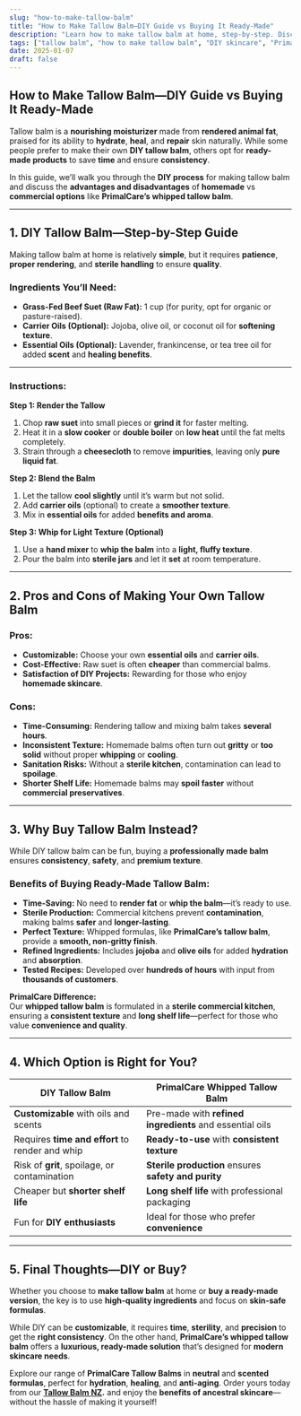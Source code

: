 ```yaml
---
slug: "how-to-make-tallow-balm"
title: "How to Make Tallow Balm—DIY Guide vs Buying It Ready-Made"
description: "Learn how to make tallow balm at home, step-by-step. Discover the pros and cons of DIY tallow balm versus buying PrimalCare’s ready-made whipped tallow balm."
tags: ["tallow balm", "how to make tallow balm", "DIY skincare", "PrimalCare"]
date: 2025-01-07
draft: false
---
```


## How to Make Tallow Balm—DIY Guide vs Buying It Ready-Made  
Tallow balm is a **nourishing moisturizer** made from **rendered animal fat**, praised for its ability to **hydrate**, **heal**, and **repair** skin naturally. While some people prefer to make their own **DIY tallow balm**, others opt for **ready-made products** to save **time** and ensure **consistency**.  

In this guide, we’ll walk you through the **DIY process** for making tallow balm and discuss the **advantages and disadvantages** of **homemade** vs **commercial options** like **PrimalCare’s whipped tallow balm**.  

---

## **1. DIY Tallow Balm—Step-by-Step Guide**  
Making tallow balm at home is relatively **simple**, but it requires **patience**, **proper rendering**, and **sterile handling** to ensure **quality**.  

### **Ingredients You’ll Need:**  
- **Grass-Fed Beef Suet (Raw Fat):** 1 cup (for purity, opt for organic or pasture-raised).  
- **Carrier Oils (Optional):** Jojoba, olive oil, or coconut oil for **softening texture**.  
- **Essential Oils (Optional):** Lavender, frankincense, or tea tree oil for added **scent** and **healing benefits**.  

---

### **Instructions:**  
**Step 1: Render the Tallow**  
1. Chop **raw suet** into small pieces or **grind it** for faster melting.  
2. Heat it in a **slow cooker** or **double boiler** on **low heat** until the fat melts completely.  
3. Strain through a **cheesecloth** to remove **impurities**, leaving only **pure liquid fat**.  

**Step 2: Blend the Balm**  
1. Let the tallow **cool slightly** until it’s warm but not solid.  
2. Add **carrier oils** (optional) to create a **smoother texture**.  
3. Mix in **essential oils** for added **benefits and aroma**.  

**Step 3: Whip for Light Texture (Optional)**  
1. Use a **hand mixer** to **whip the balm** into a **light, fluffy texture**.  
2. Pour the balm into **sterile jars** and let it **set** at room temperature.  

---

## **2. Pros and Cons of Making Your Own Tallow Balm**  
### **Pros:**  
- **Customizable:** Choose your own **essential oils** and **carrier oils**.  
- **Cost-Effective:** Raw suet is often **cheaper** than commercial balms.  
- **Satisfaction of DIY Projects:** Rewarding for those who enjoy **homemade skincare**.  

### **Cons:**  
- **Time-Consuming:** Rendering tallow and mixing balm takes **several hours**.  
- **Inconsistent Texture:** Homemade balms often turn out **gritty** or **too solid** without proper **whipping** or **cooling**.  
- **Sanitation Risks:** Without a **sterile kitchen**, contamination can lead to **spoilage**.  
- **Shorter Shelf Life:** Homemade balms may **spoil faster** without **commercial preservatives**.  

---

## **3. Why Buy Tallow Balm Instead?**  
While DIY tallow balm can be fun, buying a **professionally made balm** ensures **consistency**, **safety**, and **premium texture**.  

### **Benefits of Buying Ready-Made Tallow Balm:**  
- **Time-Saving:** No need to **render fat** or **whip the balm**—it’s ready to use.  
- **Sterile Production:** Commercial kitchens prevent **contamination**, making balms **safer** and **longer-lasting**.  
- **Perfect Texture:** Whipped formulas, like **PrimalCare’s tallow balm**, provide a **smooth, non-gritty finish**.  
- **Refined Ingredients:** Includes **jojoba** and **olive oils** for added **hydration** and **absorption**.  
- **Tested Recipes:** Developed over **hundreds of hours** with input from **thousands of customers**.  

**PrimalCare Difference:**  
Our **whipped tallow balm** is formulated in a **sterile commercial kitchen**, ensuring a **consistent texture** and **long shelf life**—perfect for those who value **convenience and quality**.  

---

## **4. Which Option is Right for You?**  

| **DIY Tallow Balm**                                | **PrimalCare Whipped Tallow Balm**                  |
|----------------------------------------------------|----------------------------------------------------|
| **Customizable** with oils and scents              | Pre-made with **refined ingredients** and essential oils |
| Requires **time and effort** to render and whip    | **Ready-to-use** with **consistent texture**       |
| Risk of **grit**, spoilage, or contamination       | **Sterile production** ensures **safety and purity** |
| Cheaper but **shorter shelf life**                 | **Long shelf life** with professional packaging    |
| Fun for **DIY enthusiasts**                        | Ideal for those who prefer **convenience**         |  

---

## **5. Final Thoughts—DIY or Buy?**  
Whether you choose to **make tallow balm** at home or **buy a ready-made version**, the key is to use **high-quality ingredients** and focus on **skin-safe formulas**.  

While DIY can be **customizable**, it requires **time**, **sterility**, and **precision** to get the **right consistency**. On the other hand, **PrimalCare’s whipped tallow balm** offers a **luxurious, ready-made solution** that’s designed for **modern skincare needs**.  

Explore our range of **PrimalCare Tallow Balms** in **neutral** and **scented formulas**, perfect for **hydration**, **healing**, and **anti-aging**. Order yours today from our **[Tallow Balm NZ](https://primalpantry.co.nz/shop/products/tallow-skin/).** and enjoy the **benefits of ancestral skincare**—without the hassle of making it yourself!  
